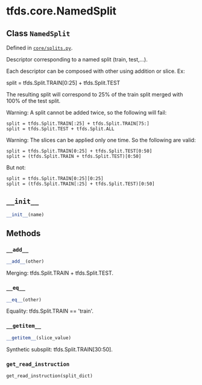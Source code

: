 <div itemscope itemtype="http://developers.google.com/ReferenceObject">
<meta itemprop="name" content="tfds.core.NamedSplit" />
<meta itemprop="path" content="Stable" />
<meta itemprop="property" content="__add__"/>
<meta itemprop="property" content="__eq__"/>
<meta itemprop="property" content="__getitem__"/>
<meta itemprop="property" content="__init__"/>
<meta itemprop="property" content="get_read_instruction"/>
</div>

# tfds.core.NamedSplit

## Class `NamedSplit`





Defined in [`core/splits.py`](https://github.com/tensorflow/datasets/tree/master/tensorflow_datasets/core/splits.py).

Descriptor corresponding to a named split (train, test,...).

Each descriptor can be composed with other using addition or slice. Ex:

  split = tfds.Split.TRAIN[0:25] + tfds.Split.TEST

The resulting split will correspond to 25% of the train split merged with
100% of the test split.

Warning:
  A split cannot be added twice, so the following will fail:

    split = tfds.Split.TRAIN[:25] + tfds.Split.TRAIN[75:]
    split = tfds.Split.TEST + tfds.Split.ALL

Warning:
  The slices can be applied only one time. So the following are valid:

    split = tfds.Split.TRAIN[0:25] + tfds.Split.TEST[0:50]
    split = (tfds.Split.TRAIN + tfds.Split.TEST)[0:50]

  But not:

    split = tfds.Split.TRAIN[0:25][0:25]
    split = (tfds.Split.TRAIN[:25] + tfds.Split.TEST)[0:50]

<h2 id="__init__"><code>__init__</code></h2>

``` python
__init__(name)
```





## Methods

<h3 id="__add__"><code>__add__</code></h3>

``` python
__add__(other)
```

Merging: tfds.Split.TRAIN + tfds.Split.TEST.

<h3 id="__eq__"><code>__eq__</code></h3>

``` python
__eq__(other)
```

Equality: tfds.Split.TRAIN == 'train'.

<h3 id="__getitem__"><code>__getitem__</code></h3>

``` python
__getitem__(slice_value)
```

Synthetic subsplit: tfds.Split.TRAIN[30:50].

<h3 id="get_read_instruction"><code>get_read_instruction</code></h3>

``` python
get_read_instruction(split_dict)
```





